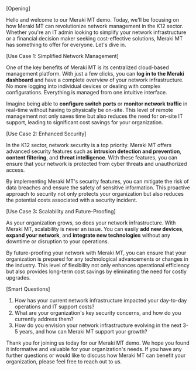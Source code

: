 [Opening]

Hello and welcome to our Meraki MT demo. Today, we'll be focusing on how Meraki MT can revolutionize network management in the K12 sector. Whether you're an IT admin looking to simplify your network infrastructure or a financial decision maker seeking cost-effective solutions, Meraki MT has something to offer for everyone. Let's dive in.

[Use Case 1: Simplified Network Management]

One of the key benefits of Meraki MT is its centralized cloud-based management platform. With just a few clicks, you can **log in to the Meraki dashboard** and have a complete overview of your network infrastructure. No more logging into individual devices or dealing with complex configurations. Everything is managed from one intuitive interface.

Imagine being able to **configure switch ports** or **monitor network traffic** in real-time without having to physically be on-site. This level of remote management not only saves time but also reduces the need for on-site IT support, leading to significant cost savings for your organization.

[Use Case 2: Enhanced Security]

In the K12 sector, network security is a top priority. Meraki MT offers advanced security features such as **intrusion detection and prevention**, **content filtering**, and **threat intelligence**. With these features, you can ensure that your network is protected from cyber threats and unauthorized access.

By implementing Meraki MT's security features, you can mitigate the risk of data breaches and ensure the safety of sensitive information. This proactive approach to security not only protects your organization but also reduces the potential costs associated with a security incident.

[Use Case 3: Scalability and Future-Proofing]

As your organization grows, so does your network infrastructure. With Meraki MT, scalability is never an issue. You can easily **add new devices**, **expand your network**, and **integrate new technologies** without any downtime or disruption to your operations.

By future-proofing your network with Meraki MT, you can ensure that your organization is prepared for any technological advancements or changes in the industry. This level of flexibility not only enhances operational efficiency but also provides long-term cost savings by eliminating the need for costly upgrades.

[Smart Questions]

1. How has your current network infrastructure impacted your day-to-day operations and IT support costs?
2. What are your organization's key security concerns, and how do you currently address them?
3. How do you envision your network infrastructure evolving in the next 3-5 years, and how can Meraki MT support your growth?

Thank you for joining us today for our Meraki MT demo. We hope you found it informative and valuable for your organization's needs. If you have any further questions or would like to discuss how Meraki MT can benefit your organization, please feel free to reach out to us.